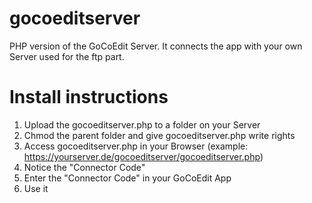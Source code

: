 gocoeditserver
==============

PHP version of the GoCoEdit Server. 
It connects the app with your own Server used 
for the ftp part.

Install instructions 
==============

1. Upload the gocoeditserver.php to a folder on your Server
2. Chmod the parent folder and give gocoeditserver.php write rights
3. Access gocoeditserver.php in your Browser (example: https://yourserver.de/gocoeditserver/gocoeditserver.php)
4. Notice the "Connector Code"
5. Enter the "Connector Code" in your GoCoEdit App
6. Use it
